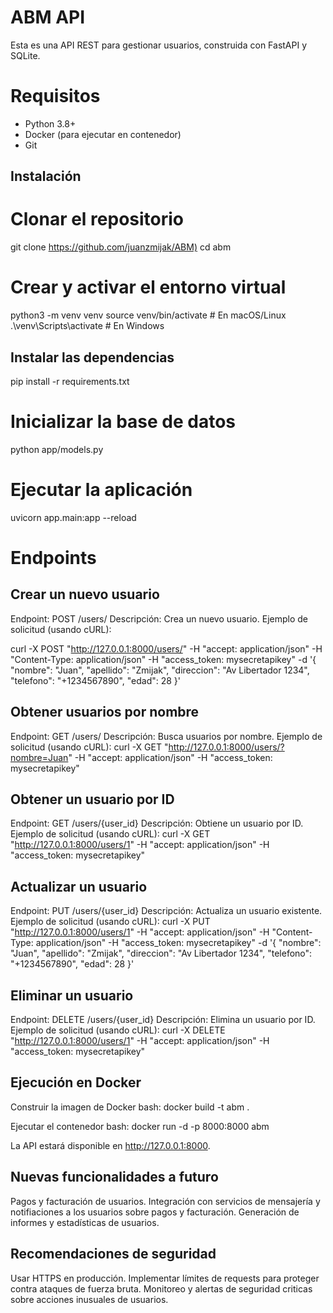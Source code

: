 # ABM API

Esta es una API REST para gestionar usuarios, construida con FastAPI y SQLite.

# Requisitos

- Python 3.8+
- Docker (para ejecutar en contenedor)
- Git

## Instalación

# Clonar el repositorio

git clone <https://github.com/juanzmijak/ABM)>
cd abm

# Crear y activar el entorno virtual
python3 -m venv venv
source venv/bin/activate  # En macOS/Linux
.\venv\Scripts\activate   # En Windows

## Instalar las dependencias
pip install -r requirements.txt

# Inicializar la base de datos
python app/models.py

# Ejecutar la aplicación
uvicorn app.main:app --reload

# Endpoints 
## Crear un nuevo usuario
Endpoint: POST /users/
Descripción: Crea un nuevo usuario.
Ejemplo de solicitud (usando cURL):

curl -X POST "http://127.0.0.1:8000/users/" -H "accept: application/json" -H "Content-Type: application/json" -H "access_token: mysecretapikey" -d '{
  "nombre": "Juan",
  "apellido": "Zmijak",
  "direccion": "Av Libertador 1234",
  "telefono": "+1234567890",
  "edad": 28
}'

## Obtener usuarios por nombre
Endpoint: GET /users/
Descripción: Busca usuarios por nombre.
Ejemplo de solicitud (usando cURL):
curl -X GET "http://127.0.0.1:8000/users/?nombre=Juan" -H "accept: application/json" -H "access_token: mysecretapikey"

## Obtener un usuario por ID
Endpoint: GET /users/{user_id}
Descripción: Obtiene un usuario por ID.
Ejemplo de solicitud (usando cURL):
curl -X GET "http://127.0.0.1:8000/users/1" -H "accept: application/json" -H "access_token: mysecretapikey"

## Actualizar un usuario
Endpoint: PUT /users/{user_id}
Descripción: Actualiza un usuario existente.
Ejemplo de solicitud (usando cURL):
curl -X PUT "http://127.0.0.1:8000/users/1" -H "accept: application/json" -H "Content-Type: application/json" -H "access_token: mysecretapikey" -d '{
  "nombre": "Juan",
  "apellido": "Zmijak",
  "direccion": "Av Libertador 1234",
  "telefono": "+1234567890",
  "edad": 28
}'

## Eliminar un usuario
Endpoint: DELETE /users/{user_id}
Descripción: Elimina un usuario por ID.
Ejemplo de solicitud (usando cURL):
curl -X DELETE "http://127.0.0.1:8000/users/1" -H "accept: application/json" -H "access_token: mysecretapikey"


## Ejecución en Docker
Construir la imagen de Docker
bash: docker build -t abm .

Ejecutar el contenedor
bash: docker run -d -p 8000:8000 abm

La API estará disponible en http://127.0.0.1:8000.

## Nuevas funcionalidades a futuro
Pagos y facturación de usuarios.
Integración con servicios de mensajería y notifiaciones a los usuarios sobre pagos y facturación.
Generación de informes y estadísticas de usuarios.

## Recomendaciones de seguridad
Usar HTTPS en producción.
Implementar límites de requests para proteger contra ataques de fuerza bruta.
Monitoreo y alertas de seguridad criticas sobre acciones inusuales de usuarios.
